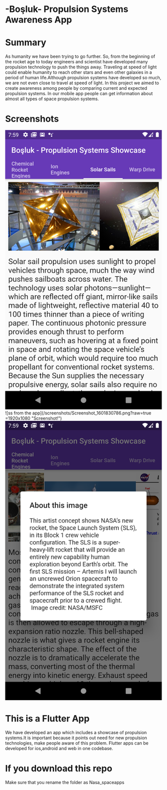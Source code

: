 # -Boşluk- Propulsion Systems Awareness App

 # Summary
As humanity we have been trying to go further. So, from the beginning of the rocket age to today engineers and scientist have developed many propulsion technology to push the things away. Traveling at speed of light could enable humanity to reach other stars and even other galaxies in a period of human life.Although propulsion systems have developed so much, we are not even close to travel at speed of light. In this project we aimed to create awareness among people by comparing current and expected propulsion systems. In our mobile app people can get information about almost all types of space propulsion systems.

# Screenshots
![ss from the app](/screenshots/Screenshot_1601830751.png?raw=true "Screenshot!") ![ss from the app](/screenshots/Screenshot_1601830786.png?raw=true =1920x1080 "Screenshot!")
 ![ss from the app](/screenshots/Screenshot_1601830796.png?raw=true "Screenshot!")

 # This is a Flutter App
 We have developed an app which includes a showcase of propulsion systems.It is important because it points out need for new propulsion technologies, make people aware of this problem.
 Flutter apps can be developed for ios,android and web in one codebase.
# If you download this repo
Make sure that you rename the folder as Nasa_spaceapps
